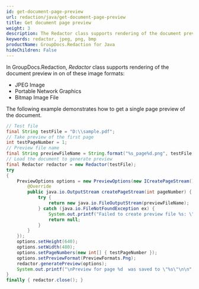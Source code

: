 ```yaml
---
id: get-document-page-preview
url: redaction/java/get-document-page-preview
title: Get document page preview
weight: 3
description: The Redactor class supports rendering of the document preview in JPEG, PNG and BMP.
keywords: redactor, jpeg, png, bmp
productName: GroupDocs.Redaction for Java
hideChildren: False
---
```


In GroupDocs.Redaction, *Redactor* class supports rendering of the document preview in on of these image formats:

*   JPEG Image
*   Portable Network Graphics
*   Bitmap Image File

The following example demonstrates how to get a single page preview of the document.

```java
// Test file
final String testFile = "D:\\sample.pdf";
// Take preview of the first page
int testPageNumber = 1;
// Preview file name
final String previewFileName = String.format("%s_page%d.png", testFile, testPageNumber);
// Load the document to generate preview
final Redactor redactor = new Redactor(testFile);
try 
{
    PreviewOptions options = new PreviewOptions(new ICreatePageStream() { 
        @Override
        public java.io.OutputStream createPageStream(int pageNumber) { 
            try {
                return new java.io.FileOutputStream(previewFileName); 
            } catch (java.io.FileNotFoundException ex) {
                System.out.printf("Failed to create preview file %s: \"%s\"\n\n", previewFileName, ex.toString());
                return null;
            }
        } 
    });
    options.setHeight(640);
    options.setWidth(480);
    options.setPageNumbers(new int[] { testPageNumber });
    options.setPreviewFormat(PreviewFormats.Png);
    redactor.generatePreview(options);            
    System.out.printf("\nPreview for page %d  was saved to \"%s\"\n\n", testPageNumber, previewFileName);
}
finally { redactor.close(); }
```
